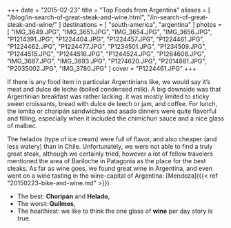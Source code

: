 +++
date    = "2015-02-23"
title   = "Top Foods from Argentina"
aliases = [ "/blog/in-search-of-great-steak-and-wine.html", "/in-search-of-great-steak-and-wine/" ]
destinations = [ "south-america", "argentina" ]
photos  = [
  "IMG_3649.JPG", "IMG_3651.JPG", "IMG_3654.JPG", "IMG_3656.JPG", "P1214391.JPG",
  "P1224404.JPG", "P1224457.JPG", "P1224461.JPG", "P1224462.JPG", "P1224477.JPG",
  "P1234501.JPG", "P1234509.JPG", "P1244515.JPG", "P1244516.JPG", "P1244524.JPG",
  "P1264608.JPG", "IMG_3687.JPG", "IMG_3693.JPG", "P1274620.JPG", "P2014881.JPG",
  "P2035002.JPG", "IMG_3780.JPG"
]
cover = "P1224461.JPG"
+++

If there is any food item in particular Argentinians like, we would say it’s meat and dulce de leche (boiled condensed milk). A big downside was that Argentinian breakfast was rather lacking: it was mostly limited to sticky sweet croissants, bread with dulce de leech or jam, and coffee. For lunch, the lomita or choripán sandwiches and asado dinners were quite flavorful and filling, especially when it included the chimichuri sauce and a nice glass of malbec.
<!--more-->
The helados (type of ice cream) were full of flavor, and also cheaper (and less watery) than in Chile. Unfortunately, we were not able to find a truly great steak, although we certainly tried, however a lot of fellow travelers mentioned the area of Bariloche in Patagonia as the place for the best steaks. As far as wine goes, we found great wine in Argentina, and even went on a wine tasting in the wine-capital of Argentina: [Mendoza]({{< ref "20150223-bike-and-wine.md" >}}).

* The best: **Choripán** and **Helado**,
* The worst: **Quilmes**,
* The healthiest: we like to think the one glass of **wine** per day story is true.